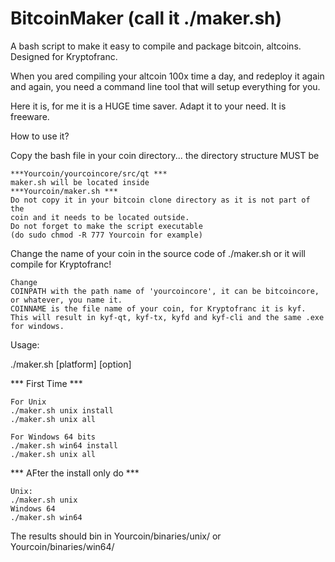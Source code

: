 # BitcoinMaker (call it ./maker.sh)
A bash script to make it easy to compile and package bitcoin, altcoins. Designed for Kryptofranc.

When you ared compiling your altcoin 100x time a day, and redeploy it again and again, 
you need a command line tool that will setup everything for you. 

Here it is, for me it is a HUGE time saver. Adapt it to your need. It is freeware.

How to use it?

Copy the bash file in your coin directory... the directory structure MUST be

```
***Yourcoin/yourcoincore/src/qt ***
maker.sh will be located inside 
***Yourcoin/maker.sh ***
Do not copy it in your bitcoin clone directory as it is not part of the 
coin and it needs to be located outside.
Do not forget to make the script executable
(do sudo chmod -R 777 Yourcoin for example) 
```

Change the name of your coin in the source code of ./maker.sh or it will compile for Kryptofranc!

```
Change 
COINPATH with the path name of 'yourcoincore', it can be bitcoincore, or whatever, you name it.
COINNAME is the file name of your coin, for Kryptofranc it is kyf. 
This will result in kyf-qt, kyf-tx, kyfd and kyf-cli and the same .exe for windows. 
```



Usage:

./maker.sh [platform] [option]

*** First Time ***
```
For Unix
./maker.sh unix install
./maker.sh unix all

For Windows 64 bits
./maker.sh win64 install
./maker.sh unix all
```

*** AFter the install only do ***
```
Unix: 
./maker.sh unix
Windows 64
./maker.sh win64

```

The results should bin in Yourcoin/binaries/unix/ or Yourcoin/binaries/win64/ 






